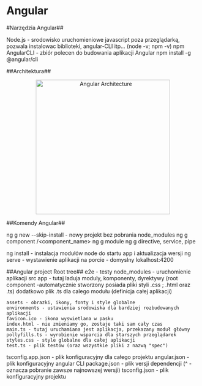 <h1>Angular</h1>

#Narzędzia Angular##

Node.js - srodowisko uruchomieniowe javascript poza przeglądarką, pozwala instalowac biblioteki, angular-CLI itp... (node -v; npm -v)
npm
AngularCLI - zbiór polecen do budowania aplikacji Angular
    npm install -g @angular/cli

##Architektura##
<p align="center">
  <img src="src\assets\architektura.PNG" width="350" title="Angular Architecture">
</p>

##Komendy Angular##

ng g new <nazwa> --skip-install - nowy projekt bez pobrania node_modules
ng g component <path>/<component_name>
ng g module
ng g directive, service, pipe

ng install - instalacja modułów node do startu app i aktualizacja wersji
ng serve - wystawienie aplikacji na porcie - domyslny lokalhost:4200

##Angular project Root tree##
e2e - testy
node_modules - uruchomienie aplikacji
src
    app - tutaj laduja moduly, komponenty, dyrektywy 
        (root component -automatycznie stworzony
        posiada pliki styli .css ; .html oraz .ts)
        dodatkowo plik .ts dla calego modułu (definicja całej aplikacji)

    assets - obrazki, ikony, fonty i style globalne 
    environments - ustawienia srodowiska dla bardziej rozbudowanych aplikacji
    favicon.ico - ikona wyswietlana w pasku
    index.html - nie zmieniamy go, zostaje taki sam cały czas
    main.ts - tutaj uruchamiana jest aplikacja, przekazany moduł główny
    pollyfills.ts - wyrobienie wsparcia dla starszych przeglądarek
    styles.css - style globalne dla całej aplikacji
    test.ts - plik testów (oraz wszystkie pliki z nazwą "spec")

tsconfig.app.json - plik konfiguracyjny dla całego projektu
angular.json - plik konfiguracyjny angular CLI
package.json - plik versji dependencji (^ - oznacza pobranie zawsze najnowszej wersji)
tsconfig.json - plik konfiguracyjny projektu
